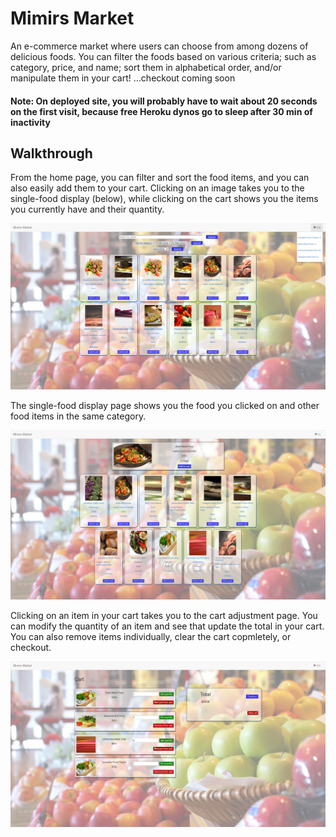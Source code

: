 # Mimirs Market

An e-commerce market where users can choose from among dozens of delicious foods. You can filter the foods based on various criteria; such as category, price, and name; sort them in alphabetical order, and/or manipulate them in your cart! ...checkout coming soon

#### Note: On deployed site, you will probably have to wait about 20 seconds on the first visit, because free Heroku dynos go to sleep after 30 min of inactivity

## Walkthrough

From the home page, you can filter and sort the food items, and you can also easily add them to your cart. Clicking on an image takes you to the single-food display (below), while clicking on the cart shows you the items you currently have and their quantity.

![main-page](public/images/screenshot-2.png)

The single-food display page shows you the food you clicked on and other food items in the same category.

![main-page](public/images/screenshot-3.png)

Clicking on an item in your cart takes you to the cart adjustment page. You can modify the quantity of an item and see that update the total in your cart. You can also remove items individually, clear the cart copmletely, or checkout.

![main-page](public/images/screenshot-4.png)



